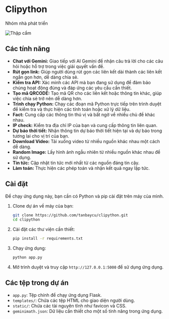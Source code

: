 # Clipython
Nhóm nhà phát triển

![Thập cẩm](https://i.postimg.cc/KvxwLBK4/z5922252065896-b194189f1c32d03d9cfaba3f7dc3b358.jpg)

## Các tính năng
- **Chat với Gemini:** Giao tiếp với AI Gemini để nhận câu trả lời cho các câu hỏi hoặc hỗ trợ trong việc giải quyết vấn đề.
- **Rút gọn link:** Giúp người dùng rút gọn các liên kết dài thành các liên kết ngắn gọn hơn, dễ dàng chia sẻ.
- **Kiểm tra API:** Xác minh các API mà bạn đang sử dụng để đảm bảo chúng hoạt động đúng và đáp ứng các yêu cầu cần thiết.
- **Tạo mã QRCODE:** Tạo mã QR cho các liên kết hoặc thông tin khác, giúp việc chia sẻ trở nên dễ dàng hơn.
- **Trình chạy Python:** Chạy các đoạn mã Python trực tiếp trên trình duyệt để kiểm tra và thực hiện các tính toán hoặc xử lý dữ liệu.
- **Fact:** Cung cấp các thông tin thú vị và bất ngờ về nhiều chủ đề khác nhau.
- **IP check:** Kiểm tra địa chỉ IP của bạn và cung cấp thông tin liên quan.
- **Dự báo thời tiết:** Nhận thông tin dự báo thời tiết hiện tại và dự báo trong tương lai cho vị trí của bạn.
- **Download Video:** Tải xuống video từ nhiều nguồn khác nhau một cách dễ dàng.
- **Random Image:** Lấy hình ảnh ngẫu nhiên từ nhiều nguồn khác nhau để sử dụng.
- **Tin tức:** Cập nhật tin tức mới nhất từ các nguồn đáng tin cậy.
- **Làm toán:** Thực hiện các phép toán và nhận kết quả ngay lập tức.

## Cài đặt

Để chạy ứng dụng này, bạn cần có Python và pip cài đặt trên máy của mình.

1. Clone dự án về máy của bạn:
    ```bash
    git clone https://github.com/tanbaycu/clipython.git
    cd clipython
    ```

2. Cài đặt các thư viện cần thiết:
    ```bash
    pip install -r requirements.txt
    ```

3. Chạy ứng dụng:
    ```bash
    python app.py
    ```

4. Mở trình duyệt và truy cập `http://127.0.0.1:5000` để sử dụng ứng dụng.

## Các tệp trong dự án

- `app.py`: Tệp chính để chạy ứng dụng Flask.
- `templates/`: Chứa các tệp HTML cho giao diện người dùng.
- `static/`: Chứa các tài nguyên tĩnh như favicon và CSS.
- `geminimath.json`: Dữ liệu cần thiết cho một số tính năng trong ứng dụng.
